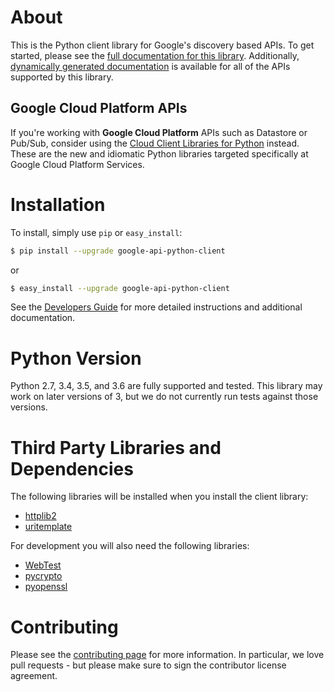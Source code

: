 # About
This is the Python client library for Google's discovery based APIs. To get started, please see the [full documentation for this library](http://google.github.io/google-api-python-client). Additionally, [dynamically generated documentation](http://api-python-client-doc.appspot.com/) is available for all of the APIs supported by this library.

## Google Cloud Platform APIs
If you're working with **Google Cloud Platform** APIs such as Datastore or Pub/Sub, consider using the [Cloud Client Libraries for Python](https://github.com/GoogleCloudPlatform/google-cloud-python) instead. These are the new and idiomatic Python libraries targeted specifically at Google Cloud Platform Services.

# Installation
To install, simply use `pip` or `easy_install`:

```bash
$ pip install --upgrade google-api-python-client
```
or
```bash
$ easy_install --upgrade google-api-python-client
```

See the [Developers Guide](https://developers.google.com/api-client-library/python/start/get_started) for more detailed instructions and additional documentation.

# Python Version
Python 2.7, 3.4, 3.5, and 3.6 are fully supported and tested. This library may work on later versions of 3, but we do not currently run tests against those versions.

# Third Party Libraries and Dependencies
The following libraries will be installed when you install the client library:
* [httplib2](https://github.com/httplib2/httplib2)
* [uritemplate](https://github.com/sigmavirus24/uritemplate)

For development you will also need the following libraries:
* [WebTest](http://webtest.pythonpaste.org/en/latest/index.html)
* [pycrypto](https://pypi.python.org/pypi/pycrypto)
* [pyopenssl](https://pypi.python.org/pypi/pyOpenSSL)

# Contributing
Please see the [contributing page](http://google.github.io/google-api-python-client/contributing.html) for more information. In particular, we love pull requests - but please make sure to sign the contributor license agreement.
